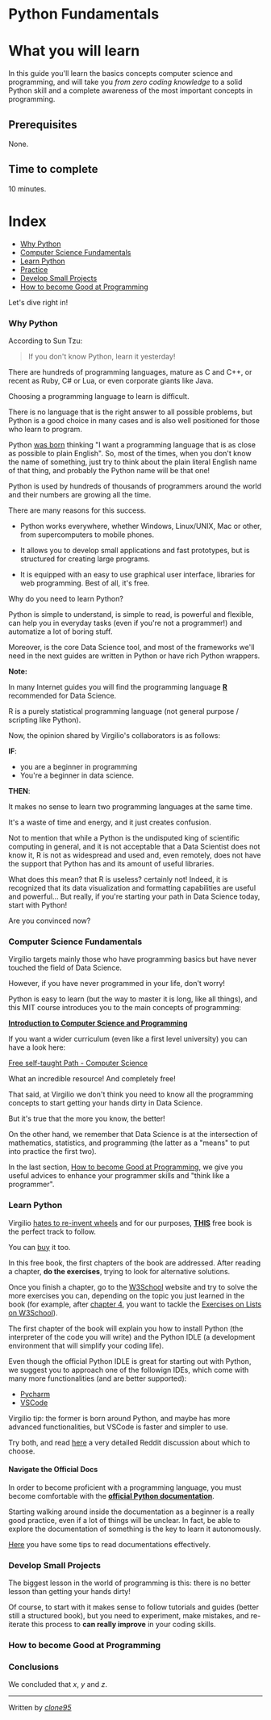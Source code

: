 # Python Fundamentals

# What you will learn 

In this guide you'll learn the basics concepts computer science and programming, and will take you _from zero coding knowledge_ to a solid Python skill and a complete awareness of the most important concepts in programming. 

## Prerequisites
None.

## Time to complete
10 minutes.

# Index
- [Why Python](#Why-Python)
- [Computer Science Fundamentals](#Computer-Science-Fundamentals)
- [Learn Python](#Learn-Python)
- [Practice](#Practice)
- [Develop Small Projects](#Develop-Small-Projects)
- [How to become Good at Programming](#How-to-become-Good-at-Programming)


Let's dive right in!
 
### Why Python

According to Sun Tzu:
> If you don't know Python, learn it yesterday!

There are hundreds of programming languages, mature as C and C++, or recent as Ruby, C# or Lua, or even corporate giants like Java. 

Choosing a programming language to learn is difficult. 

There is no language that is the right answer to all possible problems, but Python is a good choice in many cases and is also 
well positioned for those who learn to program. 

Python [was born](https://en.wikipedia.org/wiki/Python_(programming_language)) thinking "I want a programming language that is as close as possible to plain English". So, most of the times, when you don't know the name of something, just try to think about the plain literal English name of that thing, and probably the Python name will be that one!  

Python is used by hundreds of thousands of programmers around the 
world and their numbers are growing all the time.

There are many reasons for this success.

- Python works everywhere, whether Windows, Linux/UNIX, Mac or other, from supercomputers to mobile phones. 

- It allows you to develop small applications and fast prototypes, but is structured for creating large programs.

- It is equipped with an easy to use graphical user interface, libraries for web programming. Best of all, it's free.

Why do you need to learn Python? 

Python is simple to understand, is simple to read, is powerful and flexible, can help you in everyday tasks 
(even if you're not a programmer!) and automatize a lot of boring stuff.

Moreover, is the core Data Science tool, and most of the frameworks we'll need in the next guides
are written in Python or have rich Python wrappers.

**Note:** 

In many Internet guides you will find the programming language [**R**](https://www.r-project.org/) recommended for Data Science.

R is a purely statistical programming language (not general purpose / scripting like Python).

Now, the opinion shared by Virgilio's collaborators is as follows:

**IF**:

- you are a beginner in programming
- You're a beginner in data science.

**THEN**:

It makes no sense to learn two programming languages at the same time. 

It's a waste of time and energy, and it just creates confusion. 

Not to mention that while a Python is the undisputed king of scientific computing in general, and it is not acceptable that a Data Scientist does not know it, R is not as widespread and used and, even remotely, does not have the support that Python has and its amount of useful libraries.

What does this mean? that R is useless? certainly not! Indeed, it is recognized that its data visualization and formatting capabilities are useful and powerful... But really, if you're starting your path in Data Science today, start with Python!

Are you convinced now?

### Computer Science Fundamentals

Virgilio targets mainly those who have programming basics but have never touched the field of Data Science.

However, if you have never programmed in your life, don't worry! 

Python is easy to learn (but the way to master it is long, like all things), and this MIT course introduces you to the main concepts of programming:

[**Introduction to Computer Science and Programming**](https://ocw.mit.edu/courses/electrical-engineering-and-computer-science/6-00sc-introduction-to-computer-science-and-programming-spring-2011/index.htm)

If you want a wider curriculum (even like a first level university) you can have a look here:

[Free self-taught Path - Computer Science](https://github.com/ossu/computer-science)

What an incredible resource! And completely free!

That said, at Virgilio we don't think you need to know all the programming concepts to start getting your hands dirty in Data Science.

But it's true that the more you know, the better! 

On the other hand, we remember that Data Science is at the intersection of mathematics, statistics, and programming (the latter as a "means" to put into practice the first two).

In the last section, [How to become Good at Programming](#How-to-become-Good-at-Programming), we give you useful advices to enhance your programmer skills and "think like a programmer".

### Learn Python

Virgilio [hates to re-invent wheels](https://en.wikipedia.org/wiki/Reinventing_the_wheel) and for our purposes, [**THIS**](https://automatetheboringstuff.com/) free book is the perfect track to follow. 

You can [buy](https://nostarch.com/automatestuff) it too.

In this free book, the first chapters of the book are addressed. After reading a chapter, **do the exercises**, trying to look for alternative solutions.

Once you finish a chapter, go to the [W3School](https://www.w3schools.com/python/python_exercises.asp) website and try to solve the more exercises you can, depending on the topic you just learned in the book (for example, after [chapter 4](https://automatetheboringstuff.com/chapter4/), you want to tackle the [Exercises on Lists on W3School](https://www.w3schools.com/python/python_lists.asp)).

The first chapter of the book will explain you how to install Python (the interpreter of the code you will write) and the Python IDLE (a development environment that will simplify your coding life).

Even though the official Python IDLE is great for starting out with Python, we suggest you to approach one of the followign IDEs, which come with many more functionalities (and are better supported):

- [Pycharm](https://blog.ipswitch.com/getting-started-with-pycharm)
- [VSCode](https://code.visualstudio.com/docs/python/python-tutorial)

Virgilio tip: the former is born around Python, and maybe has more advanced functionalities, but VSCode is faster and simpler to use.

Try both, and read [here](https://www.reddit.com/r/Python/comments/8u0hl6/vs_code_vs_pycharm_community/) a very detailed Reddit discussion about which to choose.

#### Navigate the Official Docs

In order to become proficient with a programming language, you must become comfortable with the [**official Python documentation**](https://docs.python.org/3.7/).

Starting walking around inside the documentation as a beginner is a really good practice, even if a lot of things will be unclear. In fact, be able to explore the documentation of something is the key to learn it autonomously.

[Here](http://blog.techtalentsouth.com/8-tips-to-reading-documentation-a-newbies-guide) you have some tips to read documentations effectively.

### Develop Small Projects

The biggest lesson in the world of programming is this: there is no better lesson than getting your hands dirty!

Of course, to start with it makes sense to follow tutorials and guides (better still a structured book), but you need to experiment, make mistakes, and re-iterate this process to **can really improve** in your coding skills.

### How to become Good at Programming

### Conclusions
We concluded that _x_, _y_ and _z_.

----
Written by [_clone95_](https://github.com/clone95)
